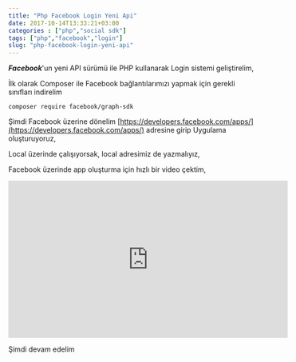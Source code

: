 ```yaml
---
title: "Php Facebook Login Yeni Api"
date: 2017-10-14T13:33:21+03:00
categories : ["php","social sdk"]
tags: ["php","facebook","login"]
slug: "php-facebook-login-yeni-api"
---
```



***Facebook***'un yeni API sürümü ile PHP kullanarak Login sistemi geliştirelim,

İlk olarak Composer ile Facebook bağlantılarımızı yapmak için gerekli sınıfları indirelim

    composer require facebook/graph-sdk

Şimdi Facebook üzerine dönelim [https://developers.facebook.com/apps/](https://developers.facebook.com/apps/) adresine girip Uygulama oluşturuyoruz,

Local üzerinde çalışıyorsak, local adresimiz de yazmalıyız,

Facebook üzerinde app oluşturma için hızlı bir video çektim,
<iframe width="560" height="315" src="https://www.youtube.com/embed/8jc8uHMKhbA" frameborder="0" allowfullscreen></iframe>

Şimdi devam edelim
